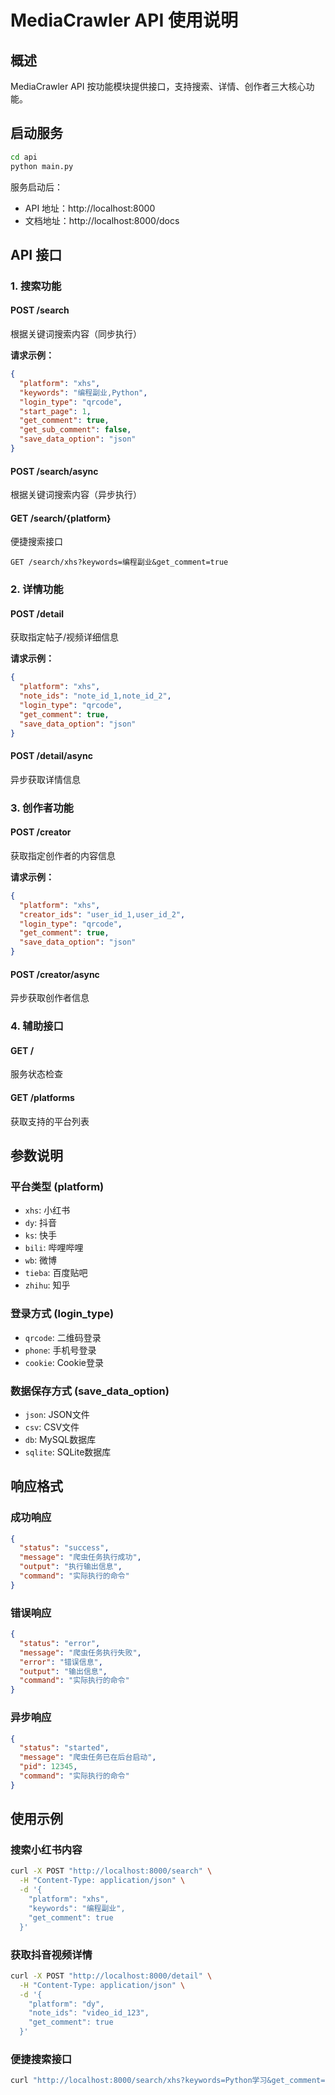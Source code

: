# MediaCrawler API 使用说明

## 概述

MediaCrawler API 按功能模块提供接口，支持搜索、详情、创作者三大核心功能。

## 启动服务

```bash
cd api
python main.py
```

服务启动后：
- API 地址：http://localhost:8000
- 文档地址：http://localhost:8000/docs

## API 接口

### 1. 搜索功能

#### POST /search
根据关键词搜索内容（同步执行）

**请求示例：**
```json
{
  "platform": "xhs",
  "keywords": "编程副业,Python",
  "login_type": "qrcode",
  "start_page": 1,
  "get_comment": true,
  "get_sub_comment": false,
  "save_data_option": "json"
}
```

#### POST /search/async
根据关键词搜索内容（异步执行）

#### GET /search/{platform}
便捷搜索接口
```
GET /search/xhs?keywords=编程副业&get_comment=true
```

### 2. 详情功能

#### POST /detail
获取指定帖子/视频详细信息

**请求示例：**
```json
{
  "platform": "xhs",
  "note_ids": "note_id_1,note_id_2",
  "login_type": "qrcode",
  "get_comment": true,
  "save_data_option": "json"
}
```

#### POST /detail/async
异步获取详情信息

### 3. 创作者功能

#### POST /creator
获取指定创作者的内容信息

**请求示例：**
```json
{
  "platform": "xhs",
  "creator_ids": "user_id_1,user_id_2",
  "login_type": "qrcode",
  "get_comment": true,
  "save_data_option": "json"
}
```

#### POST /creator/async
异步获取创作者信息

### 4. 辅助接口

#### GET /
服务状态检查

#### GET /platforms
获取支持的平台列表

## 参数说明

### 平台类型 (platform)
- `xhs`: 小红书
- `dy`: 抖音
- `ks`: 快手
- `bili`: 哔哩哔哩
- `wb`: 微博
- `tieba`: 百度贴吧
- `zhihu`: 知乎

### 登录方式 (login_type)
- `qrcode`: 二维码登录
- `phone`: 手机号登录
- `cookie`: Cookie登录

### 数据保存方式 (save_data_option)
- `json`: JSON文件
- `csv`: CSV文件
- `db`: MySQL数据库
- `sqlite`: SQLite数据库

## 响应格式

### 成功响应
```json
{
  "status": "success",
  "message": "爬虫任务执行成功",
  "output": "执行输出信息",
  "command": "实际执行的命令"
}
```

### 错误响应
```json
{
  "status": "error",
  "message": "爬虫任务执行失败",
  "error": "错误信息",
  "output": "输出信息",
  "command": "实际执行的命令"
}
```

### 异步响应
```json
{
  "status": "started",
  "message": "爬虫任务已在后台启动",
  "pid": 12345,
  "command": "实际执行的命令"
}
```

## 使用示例

### 搜索小红书内容
```bash
curl -X POST "http://localhost:8000/search" \
  -H "Content-Type: application/json" \
  -d '{
    "platform": "xhs",
    "keywords": "编程副业",
    "get_comment": true
  }'
```

### 获取抖音视频详情
```bash
curl -X POST "http://localhost:8000/detail" \
  -H "Content-Type: application/json" \
  -d '{
    "platform": "dy",
    "note_ids": "video_id_123",
    "get_comment": true
  }'
```

### 便捷搜索接口
```bash
curl "http://localhost:8000/search/xhs?keywords=Python学习&get_comment=true"
``` 